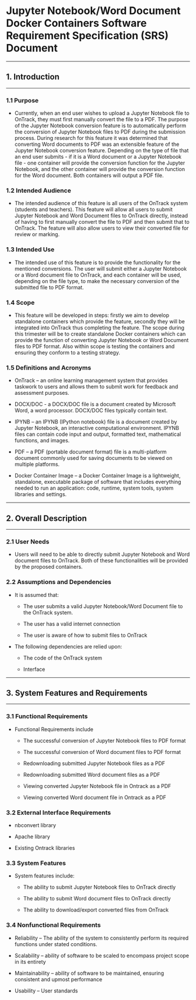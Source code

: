 # Jupyter Notebook/Word Document Docker Containers Software Requirement Specification (SRS) Document

---

## 1. Introduction

---

### 1.1 Purpose

- Currently, when an end user wishes to upload a Jupyter Notebook file to OnTrack, they must first
  manually convert the file to a PDF. The purpose of the Jupyter Notebook conversion feature is to
  automatically perform the conversion of Jupyter Notebook files to PDF during the submission
  process. During research for this feature it was determined that converting Word documents to PDF
  was an extensible feature of the Jupyter Notebook conversion feature. Depending on the type of
  file that an end user submits - if it is a Word document or a Jupyter Notebook file - one
  container will provide the conversion function for the Jupyter Notebook, and the other container
  will provide the conversion function for the Word document. Both containers will output a PDF
  file.

### 1.2 Intended Audience

- The intended audience of this feature is all users of the OnTrack system (students and teachers).
  This feature will allow all users to submit Jupyter Notebook and Word Document files to OnTrack
  directly, instead of having to first manually convert the file to PDF and then submit that to
  OnTrack. The feature will also allow users to view their converted file for review or marking.

### 1.3 Intended Use

- The intended use of this feature is to provide the functionality for the mentioned conversions.
  The user will submit either a Jupyter Notebook or a Word document file to OnTrack, and each
  container will be used, depending on the file type, to make the necessary conversion of the
  submitted file to PDF format.

### 1.4 Scope

- This feature will be developed in steps: firstly we aim to develop standalone containers which
  provide the feature, secondly they will be integrated into OnTrack thus completing the feature.
  The scope during this trimester will be to create standalone Docker containers which can provide
  the function of converting Jupyter Notebook or Word Document files to PDF format. Also within
  scope is testing the containers and ensuring they conform to a testing strategy.

### 1.5 Definitions and Acronyms

- OnTrack – an online learning management system that provides taskwork to users and allows them to
  submit work for feedback and assessment purposes.

- DOCX/DOC - a DOCX/DOC file is a document created by Microsoft Word, a word processor. DOCX/DOC
  files typically contain text.

- IPYNB – an IPYNB (IPython notebook) file is a document created by Jupyter Notebook, an interactive
  computational environment. IPYNB files can contain code input and output, formatted text,
  mathematical functions, and images.

- PDF – a PDF (portable document format) file is a multi-platform document commonly used for saving
  documents to be viewed on multiple platforms.

- Docker Container Image – a Docker Container Image is a lightweight, standalone, executable package
  of software that includes everything needed to run an application: code, runtime, system tools,
  system libraries and settings.

---

## 2. Overall Description

---

### 2.1 User Needs

- Users will need to be able to directly submit Jupyter Notebook and Word document files to OnTrack.
  Both of these functionalities will be provided by the proposed containers.

### 2.2 Assumptions and Dependencies

- It is assumed that:

  - The user submits a valid Jupyter Notebook/Word Document file to the OnTrack system.

  - The user has a valid internet connection

  - The user is aware of how to submit files to OnTrack

- The following dependencies are relied upon:

  - The code of the OnTrack system

  - Interface

---

## 3. System Features and Requirements

---

### 3.1 Functional Requirements

- Functional Requirements include

  - The successful conversion of Jupyter Notebook files to PDF format

  - The successful conversion of Word document files to PDF format

  - Redownloading submitted Jupyter Notebook files as a PDF

  - Redownloading submitted Word document files as a PDF

  - Viewing converted Jupyter Notebook file in Ontrack as a PDF

  - Viewing converted Word document file in Ontrack as a PDF

### 3.2 External Interface Requirements

- nbconvert library

- Apache library

- Existing Ontrack libraries

### 3.3 System Features

- System features include:

  - The ability to submit Jupyter Notebook files to OnTrack directly

  - The ability to submit Word document files to OnTrack directly

  - The ability to download/export converted files from OnTrack

### 3.4 Nonfunctional Requirements

- Reliability – The ability of the system to consistently perform its required functions under
  stated conditions.

- Scalability – ability of software to be scaled to encompass project scope in its entirety

- Maintainability – ability of software to be maintained, ensuring consistent and upmost performance

- Usability – User standards
